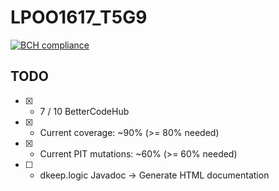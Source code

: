 # LPOO1617_T5G9
[![BCH compliance](https://bettercodehub.com/edge/badge/davidreis97/LPOO1617_T5G9?token=4c896aa8e6f8e7d1f536652d1daba905df0a5acc)](https://bettercodehub.com/)

## TODO
* [x] - 7 / 10 BetterCodeHub
* [x] - Current coverage: ~90% (>= 80% needed)
* [x] - Current PIT mutations: ~60% (>= 60% needed)
* [ ] - dkeep.logic Javadoc -> Generate HTML documentation
